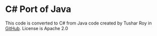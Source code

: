 ﻿# C# Port of Java

This code is converted to C# from Java code created by Tushar Roy in [GitHub](https://github.com/mission-peace/interview/blob/master/src/com/interview/graph/Graph.java).
License is Apache 2.0

